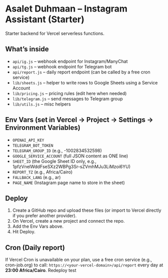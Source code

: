 
# Asalet Duhmaan – Instagram Assistant (Starter)

Starter backend for Vercel serverless functions.

## What’s inside
- `api/ig.js` – webhook endpoint for Instagram/ManyChat
- `api/tg.js` – webhook endpoint for Telegram bot
- `api/report.js` – daily report endpoint (can be called by a free cron service)
- `lib/sheets.js` – helper to write rows to Google Sheets using a Service Account
- `lib/pricing.js` – pricing rules (edit here when needed)
- `lib/telegram.js` – send messages to Telegram group
- `lib/utils.js` – misc helpers

## Env Vars (set in Vercel → Project → Settings → Environment Variables)
- `OPENAI_API_KEY`
- `TELEGRAM_BOT_TOKEN`
- `TELEGRAM_GROUP_ID` (e.g., -1002834532598)
- `GOOGLE_SERVICE_ACCOUNT` (full JSON content as ONE line)
- `SHEET_ID` (the Google Sheet ID only, e.g., 1pfzVnelWddFseSXz2WBPg3Sr-sZVmhMJu3LiMzoi6YU)
- `REPORT_TZ` (e.g., Africa/Cairo)
- `FALLBACK_LANG` (e.g., ar)
- `PAGE_NAME` (Instagram page name to store in the sheet)

## Deploy
1. Create a GitHub repo and upload these files (or import to Vercel directly if you prefer another provider).
2. On Vercel, create a new project and connect the repo.
3. Add the Env Vars above.
4. Hit Deploy.

## Cron (Daily report)
If Vercel Cron is unavailable on your plan, use a free cron service (e.g., cron-job.org) to call:
`https://<your-vercel-domain>/api/report` every day at **23:00 Africa/Cairo**.
Redeploy test
